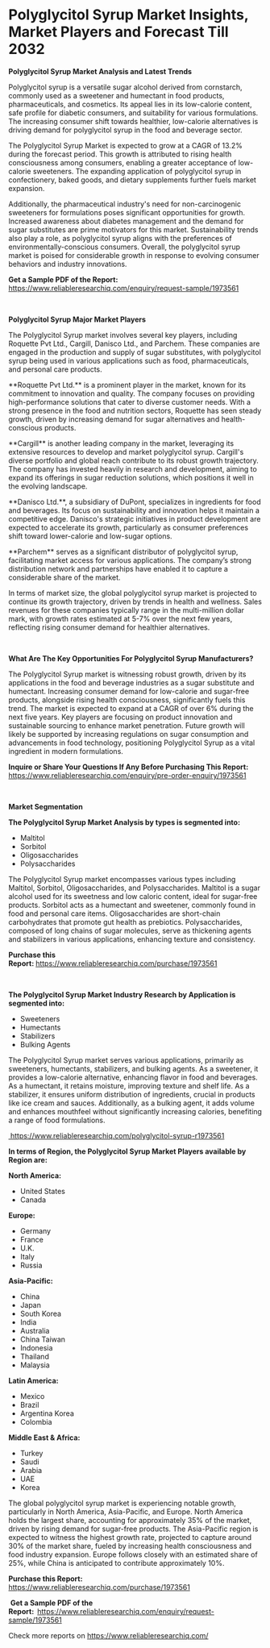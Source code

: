 <p><h1>Polyglycitol Syrup Market Insights, Market Players and Forecast Till 2032</h1></p><p><strong>Polyglycitol Syrup Market Analysis and Latest Trends</strong></p>
<p><p>Polyglycitol syrup is a versatile sugar alcohol derived from cornstarch, commonly used as a sweetener and humectant in food products, pharmaceuticals, and cosmetics. Its appeal lies in its low-calorie content, safe profile for diabetic consumers, and suitability for various formulations. The increasing consumer shift towards healthier, low-calorie alternatives is driving demand for polyglycitol syrup in the food and beverage sector.</p><p>The Polyglycitol Syrup Market is expected to grow at a CAGR of 13.2% during the forecast period. This growth is attributed to rising health consciousness among consumers, enabling a greater acceptance of low-calorie sweeteners. The expanding application of polyglycitol syrup in confectionery, baked goods, and dietary supplements further fuels market expansion. </p><p>Additionally, the pharmaceutical industry's need for non-carcinogenic sweeteners for formulations poses significant opportunities for growth. Increased awareness about diabetes management and the demand for sugar substitutes are prime motivators for this market. Sustainability trends also play a role, as polyglycitol syrup aligns with the preferences of environmentally-conscious consumers. Overall, the polyglycitol syrup market is poised for considerable growth in response to evolving consumer behaviors and industry innovations.</p></p>
<p><strong>Get a Sample PDF of the Report:&nbsp;</strong> <a href="https://www.reliableresearchiq.com/enquiry/request-sample/1973561?utm_campaign=3139&utm_medium=2&utm_source=Github&utm_content=ia&utm_term=02042025&utm_id=polyglycitol-syrup">https://www.reliableresearchiq.com/enquiry/request-sample/1973561</a></p>
<p>&nbsp;</p>
<p><strong>Polyglycitol Syrup Major Market Players</strong></p>
<p><p>The Polyglycitol Syrup market involves several key players, including Roquette Pvt Ltd., Cargill, Danisco Ltd., and Parchem. These companies are engaged in the production and supply of sugar substitutes, with polyglycitol syrup being used in various applications such as food, pharmaceuticals, and personal care products.</p><p>**Roquette Pvt Ltd.** is a prominent player in the market, known for its commitment to innovation and quality. The company focuses on providing high-performance solutions that cater to diverse customer needs. With a strong presence in the food and nutrition sectors, Roquette has seen steady growth, driven by increasing demand for sugar alternatives and health-conscious products.</p><p>**Cargill** is another leading company in the market, leveraging its extensive resources to develop and market polyglycitol syrup. Cargill's diverse portfolio and global reach contribute to its robust growth trajectory. The company has invested heavily in research and development, aiming to expand its offerings in sugar reduction solutions, which positions it well in the evolving landscape.</p><p>**Danisco Ltd.**, a subsidiary of DuPont, specializes in ingredients for food and beverages. Its focus on sustainability and innovation helps it maintain a competitive edge. Danisco's strategic initiatives in product development are expected to accelerate its growth, particularly as consumer preferences shift toward lower-calorie and low-sugar options.</p><p>**Parchem** serves as a significant distributor of polyglycitol syrup, facilitating market access for various applications. The company’s strong distribution network and partnerships have enabled it to capture a considerable share of the market.</p><p>In terms of market size, the global polyglycitol syrup market is projected to continue its growth trajectory, driven by trends in health and wellness. Sales revenues for these companies typically range in the multi-million dollar mark, with growth rates estimated at 5-7% over the next few years, reflecting rising consumer demand for healthier alternatives.</p></p>
<p>&nbsp;</p>
<p><strong>What Are The Key Opportunities For Polyglycitol Syrup Manufacturers?</strong></p>
<p><p>The Polyglycitol Syrup market is witnessing robust growth, driven by its applications in the food and beverage industries as a sugar substitute and humectant. Increasing consumer demand for low-calorie and sugar-free products, alongside rising health consciousness, significantly fuels this trend. The market is expected to expand at a CAGR of over 6% during the next five years. Key players are focusing on product innovation and sustainable sourcing to enhance market penetration. Future growth will likely be supported by increasing regulations on sugar consumption and advancements in food technology, positioning Polyglycitol Syrup as a vital ingredient in modern formulations.</p></p>
<p><strong>Inquire or Share Your Questions If Any Before Purchasing This Report:</strong> <a href="https://www.reliableresearchiq.com/enquiry/pre-order-enquiry/1973561?utm_campaign=3139&utm_medium=2&utm_source=Github&utm_content=ia&utm_term=02042025&utm_id=polyglycitol-syrup">https://www.reliableresearchiq.com/enquiry/pre-order-enquiry/1973561</a></p>
<p>&nbsp;</p>
<p><strong>Market Segmentation</strong></p>
<p><strong>The Polyglycitol Syrup Market Analysis by types is segmented into:</strong></p>
<p><ul><li>Maltitol</li><li>Sorbitol</li><li>Oligosaccharides</li><li>Polysaccharides</li></ul></p>
<p><p>The Polyglycitol Syrup market encompasses various types including Maltitol, Sorbitol, Oligosaccharides, and Polysaccharides. Maltitol is a sugar alcohol used for its sweetness and low caloric content, ideal for sugar-free products. Sorbitol acts as a humectant and sweetener, commonly found in food and personal care items. Oligosaccharides are short-chain carbohydrates that promote gut health as prebiotics. Polysaccharides, composed of long chains of sugar molecules, serve as thickening agents and stabilizers in various applications, enhancing texture and consistency.</p></p>
<p><strong>Purchase this Report:&nbsp;</strong><a href="https://www.reliableresearchiq.com/purchase/1973561?utm_campaign=3139&utm_medium=2&utm_source=Github&utm_content=ia&utm_term=02042025&utm_id=polyglycitol-syrup">https://www.reliableresearchiq.com/purchase/1973561</a></p>
<p>&nbsp;</p>
<p><strong>The Polyglycitol Syrup Market Industry Research by Application is segmented into:</strong></p>
<p><ul><li>Sweeteners</li><li>Humectants</li><li>Stabilizers</li><li>Bulking Agents</li></ul></p>
<p><p>The Polyglycitol Syrup market serves various applications, primarily as sweeteners, humectants, stabilizers, and bulking agents. As a sweetener, it provides a low-calorie alternative, enhancing flavor in food and beverages. As a humectant, it retains moisture, improving texture and shelf life. As a stabilizer, it ensures uniform distribution of ingredients, crucial in products like ice cream and sauces. Additionally, as a bulking agent, it adds volume and enhances mouthfeel without significantly increasing calories, benefiting a range of food formulations.</p></p>
<p><a href="https://www.reliableresearchiq.com/polyglycitol-syrup-r1973561?utm_campaign=3139&utm_medium=2&utm_source=Github&utm_content=ia&utm_term=02042025&utm_id=polyglycitol-syrup">&nbsp;https://www.reliableresearchiq.com/polyglycitol-syrup-r1973561</a></p>
<p><strong>In terms of Region, the Polyglycitol Syrup Market Players available by Region are:</strong></p>
<p>
    <p> <strong> North America: </strong>
        <ul>
            <li>United States</li>
            <li>Canada</li>
        </ul>
        </p> 
    <p> <strong> Europe: </strong>
        <ul>
            <li>Germany</li>
            <li>France</li>
            <li>U.K.</li>
            <li>Italy</li>
            <li>Russia</li>
        </ul>
        </p> 
    <p> <strong> Asia-Pacific: </strong>
        <ul>
            <li>China</li>
            <li>Japan</li>
            <li>South Korea</li>
            <li>India</li>
            <li>Australia</li>
            <li>China Taiwan</li>
            <li>Indonesia</li>
            <li>Thailand</li>
            <li>Malaysia</li>
        </ul>
        </p> 
    <p> <strong> Latin America: </strong>
        <ul>
            <li>Mexico</li>
            <li>Brazil</li>
            <li>Argentina Korea</li>
            <li>Colombia</li>
        </ul>
        </p> 
    <p> <strong> Middle East & Africa: </strong>
        <ul>
            <li>Turkey</li>
            <li>Saudi</li>
            <li>Arabia</li>
            <li>UAE</li>
            <li>Korea</li>
        </ul>
    </p>
    </p>
<p><p>The global polyglycitol syrup market is experiencing notable growth, particularly in North America, Asia-Pacific, and Europe. North America holds the largest share, accounting for approximately 35% of the market, driven by rising demand for sugar-free products. The Asia-Pacific region is expected to witness the highest growth rate, projected to capture around 30% of the market share, fueled by increasing health consciousness and food industry expansion. Europe follows closely with an estimated share of 25%, while China is anticipated to contribute approximately 10%.</p></p>
<p><strong>Purchase this Report: </strong><a href="https://www.reliableresearchiq.com/purchase/1973561?utm_campaign=3139&utm_medium=2&utm_source=Github&utm_content=ia&utm_term=02042025&utm_id=polyglycitol-syrup">https://www.reliableresearchiq.com/purchase/1973561</a></p>
<p>&nbsp;<strong>Get a Sample PDF of the Report:&nbsp;&nbsp;</strong><a href="https://www.reliableresearchiq.com/enquiry/request-sample/1973561?utm_campaign=3139&utm_medium=2&utm_source=Github&utm_content=ia&utm_term=02042025&utm_id=polyglycitol-syrup">https://www.reliableresearchiq.com/enquiry/request-sample/1973561</a></p>
<p><strong></strong></p>
<p>Check more reports on <a href="https://www.reliableresearchiq.com/?utm_campaign=3139&utm_medium=2&utm_source=Github&utm_content=ia&utm_term=02042025&utm_id=polyglycitol-syrup">https://www.reliableresearchiq.com/</a></p>
